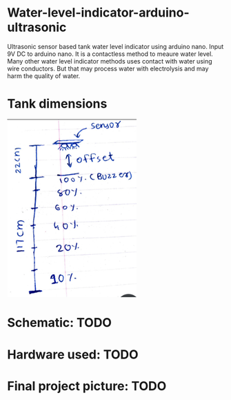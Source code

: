 # Water-level-indicator-arduino-ultrasonic
Ultrasonic sensor based tank water level indicator using arduino nano. Input 9V DC to arduino nano. It is a contactless method to meaure water level. Many other water level indicator methods uses contact with water using wire conductors. But that may process water with electrolysis and may harm the quality of water.  

# Tank dimensions
<img src="tank_dimensions.jpeg" width="300">

# Schematic: TODO

# Hardware used: TODO

# Final project picture: TODO

